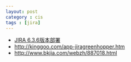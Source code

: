 ```yaml
---
layout: post
category : cis
tags : [jira]
---
```


* [JIRA 6.3.6版本部署](http://www.cnblogs.com/candle806/p/4095635.html)
* http://kinggoo.com/app-jiragreenhopper.htm
* http://www.bkjia.com/webzh/887018.html
